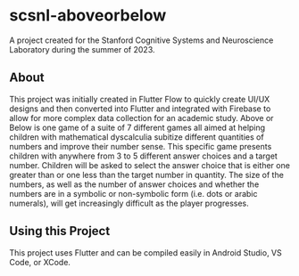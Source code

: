 # scsnl-aboveorbelow

A project created for the Stanford Cognitive Systems and Neuroscience Laboratory during the summer of 2023.

## About

This project was initially created in Flutter Flow to quickly create UI/UX designs and then converted into Flutter and integrated with Firebase to allow for more complex data collection for an academic study. Above or Below is one game of a suite of 7 different games all aimed at helping children with mathematical dyscalculia subitize different quantities of numbers and improve their number sense. This specific game presents children with anywhere from 3 to 5 different answer choices and a target number. Children will be asked to select the answer choice that is either one greater than or one less than the target number in quantity. The size of the numbers, as well as the number of answer choices and whether the numbers are in a symbolic or non-symbolic form (i.e. dots or arabic numerals), will get increasingly difficult as the player progresses. 

## Using this Project

This project uses Flutter and can be compiled easily in Android Studio, VS Code, or XCode.
